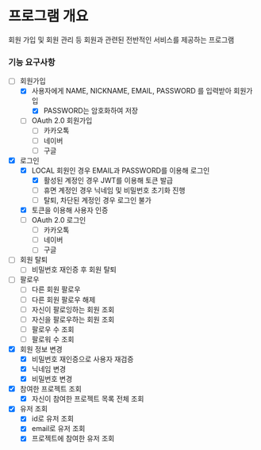 # 프로그램 개요
회원 가입 및 회원 관리 등 회원과 관련된 전반적인 서비스를 제공하는 프로그램

### 기능 요구사항
- [ ] 회원가입
    - [x] 사용자에게 NAME, NICKNAME, EMAIL, PASSWORD 를 입력받아 회원가입
        - [x] PASSWORD는 암호화하여 저장
    - [ ] OAuth 2.0 회원가입
        - [ ] 카카오톡
        - [ ] 네이버
        - [ ] 구글
- [x] 로그인
    - [x] LOCAL 회원인 경우 EMAIL과 PASSWORD를 이용해 로그인
      - [x] 활성된 계정인 경우 JWT를 이용해 토큰 발급
      - [ ] 휴면 계정인 경우 닉네임 및 비밀번호 초기화 진행
      - [ ] 탈퇴, 차단된 계정인 경우 로그인 불가
    - [x] 토큰을 이용해 사용자 인증
    - [ ] OAuth 2.0 로그인
        - [ ] 카카오톡
        - [ ] 네이버
        - [ ] 구글
- [ ] 회원 탈퇴
    - [ ] 비밀번호 재인증 후 회원 탈퇴
- [ ] 팔로우
    - [ ] 다른 회원 팔로우
    - [ ] 다른 회원 팔로우 해제
    - [ ] 자신이 팔로잉하는 회원 조회
    - [ ] 자신을 팔로우하는 회원 조회
    - [ ] 팔로우 수 조회
    - [ ] 팔로워 수 조회
- [x] 회원 정보 변경
    - [x] 비밀번호 재인증으로 사용자 재검증
    - [x] 닉네임 변경
    - [x] 비밀번호 변경
- [x] 참여한 프로젝트 조회
    - [x] 자신이 참여한 프로젝트 목록 전체 조회
- [x] 유저 조회
  - [x] id로 유저 조회
  - [x] email로 유저 조회
  - [x] 프로젝트에 참여한 유저 조회
